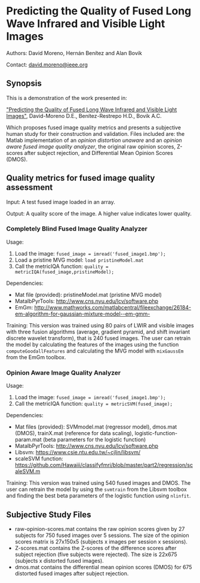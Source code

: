 # Predicting the Quality of Fused Long Wave Infrared and Visible Light Images

Authors: David Moreno, Hernán Benítez and Alan Bovik

Contact: david.moreno@ieee.org

## Synopsis

This is a demonstration of the work presented in:

["Predicting the Quality of Fused Long Wave Infrared and Visible Light Images"](http://ieeexplore.ieee.org/document/7904687/), David-Moreno D.E., Benítez-Restrepo H.D., Bovik A.C.

Which proposes fused image quality metrics and presents a subjective human study for their construction and validation. Files included are: the Matlab implementation of an *opinion distortion unaware* and an *opinion aware fused image quality analyzer*, the original raw opinion scores, Z-scores after subject rejection, and Differential Mean Opinion Scores (DMOS).

## Quality metrics for fused image quality assessment

Input: A test fused image loaded in an array.

Output: A quality score of the image. A higher value indicates lower quality.

### Completely Blind Fused Image Quality Analyzer

Usage:

1. Load the image: ``` fused_image = imread('fused_image1.bmp'); ```
2. Load a pristine MVG model: ``` load pristineModel.mat ```
3. Call the metricIQA function: ``` quality = metricIQA(fused_image,pristineModel); ```

Dependencies:
- Mat file (provided): pristineModel.mat (pristine MVG model)
- MatalbPyrTools: http://www.cns.nyu.edu/lcv/software.php
- EmGm: http://www.mathworks.com/matlabcentral/fileexchange/26184-em-algorithm-for-gaussian-mixture-model--em-gmm-

Training: This version was trained using 80 pairs of LWIR and visible images with three fusion algorithms (average, gradient pyramid, and shift invariant discrete wavelet transform), that is 240 fused images. The user can retrain the model by calculating the features of the images using the function ```computeGoodallFeatures``` and calculating the MVG model with ```mixGaussEm``` from the EmGm toolbox.

### Opinion Aware Image Quality Analyzer

Usage:

1. Load the image: ``` fused_image = imread('fused_image1.bmp'); ```
2. Call the metricIQA function: ``` quality = metricSVM(fused_image); ```

Dependencies:
- Mat files (provided): SVMmodel.mat (regressor model), dmos.mat (DMOS), trainX.mat (reference for data scaling), logistic-function-param.mat (beta parameters for the logistic function)
- MatalbPyrTools: http://www.cns.nyu.edu/lcv/software.php
- Libsvm: https://www.csie.ntu.edu.tw/~cjlin/libsvm/
- scaleSVM function: https://github.com/Hawaiii/classifyfmri/blob/master/part2/regression/scaleSVM.m

Training: This version was trained using 540 fused images and DMOS. The user can retrain the model by using the ```svmtrain``` from the Libsvm toolbox and finding the best beta parameters of the logistic function using ```nlinfit```.

## Subjective Study Files

- raw-opinion-scores.mat contains the raw opinion scores given by 27 subjects for 750 fused images over 5 sessions. The size of the opinion scores matrix is 27x150x5 (subjects x images per session x sessions).
- Z-scores.mat contains the Z-scores of the difference scores after subject rejection (five subjects were rejected). The size is 22x675 (subjects x distorted fused images).
- dmos.mat contains the differential mean opinion scores (DMOS) for 675 distorted fused images after subject rejection.

